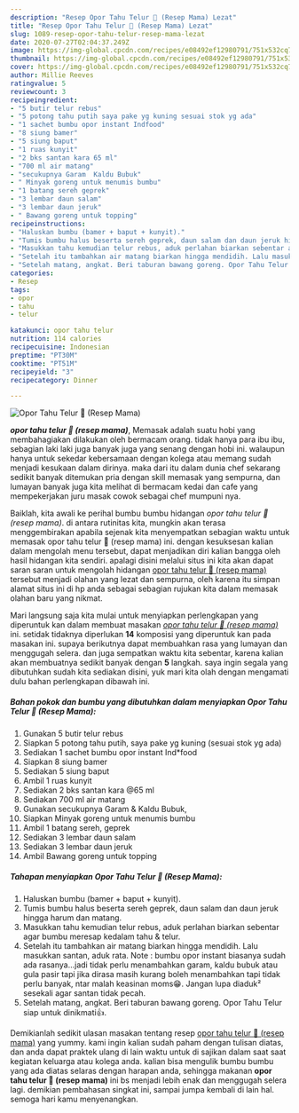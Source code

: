 ```yaml
---
description: "Resep Opor Tahu Telur 💛 (Resep Mama) Lezat"
title: "Resep Opor Tahu Telur 💛 (Resep Mama) Lezat"
slug: 1089-resep-opor-tahu-telur-resep-mama-lezat
date: 2020-07-27T02:04:37.249Z
image: https://img-global.cpcdn.com/recipes/e08492ef12980791/751x532cq70/opor-tahu-telur-💛-resep-mama-foto-resep-utama.jpg
thumbnail: https://img-global.cpcdn.com/recipes/e08492ef12980791/751x532cq70/opor-tahu-telur-💛-resep-mama-foto-resep-utama.jpg
cover: https://img-global.cpcdn.com/recipes/e08492ef12980791/751x532cq70/opor-tahu-telur-💛-resep-mama-foto-resep-utama.jpg
author: Millie Reeves
ratingvalue: 5
reviewcount: 3
recipeingredient:
- "5 butir telur rebus"
- "5 potong tahu putih saya pake yg kuning sesuai stok yg ada"
- "1 sachet bumbu opor instant Indfood"
- "8 siung bamer"
- "5 siung baput"
- "1 ruas kunyit"
- "2 bks santan kara 65 ml"
- "700 ml air matang"
- "secukupnya Garam  Kaldu Bubuk"
- " Minyak goreng untuk menumis bumbu"
- "1 batang sereh geprek"
- "3 lembar daun salam"
- "3 lembar daun jeruk"
- " Bawang goreng untuk topping"
recipeinstructions:
- "Haluskan bumbu (bamer + baput + kunyit)."
- "Tumis bumbu halus beserta sereh geprek, daun salam dan daun jeruk hingga harum dan matang."
- "Masukkan tahu kemudian telur rebus, aduk perlahan biarkan sebentar agar bumbu meresap kedalam tahu &amp; telur."
- "Setelah itu tambahkan air matang biarkan hingga mendidih. Lalu masukkan santan, aduk rata. Note : bumbu opor instant biasanya sudah ada rasanya...jadi tidak perlu menambahkan garam, kaldu bubuk atau gula pasir tapi jika dirasa masih kurang boleh menambahkan tapi tidak perlu banyak, ntar malah keasinan moms😁. Jangan lupa diaduk² sesekali agar santan tidak pecah."
- "Setelah matang, angkat. Beri taburan bawang goreng. Opor Tahu Telur siap untuk dinikmati👍."
categories:
- Resep
tags:
- opor
- tahu
- telur

katakunci: opor tahu telur 
nutrition: 114 calories
recipecuisine: Indonesian
preptime: "PT30M"
cooktime: "PT51M"
recipeyield: "3"
recipecategory: Dinner

---
```



![Opor Tahu Telur 💛 (Resep Mama)](https://img-global.cpcdn.com/recipes/e08492ef12980791/751x532cq70/opor-tahu-telur-💛-resep-mama-foto-resep-utama.jpg)

<b><i>opor tahu telur 💛 (resep mama)</i></b>, Memasak adalah suatu hobi yang membahagiakan dilakukan oleh bermacam orang. tidak hanya para ibu ibu, sebagian laki laki juga banyak juga yang senang dengan hobi ini. walaupun hanya untuk sekedar kebersamaan dengan kolega atau memang sudah menjadi kesukaan dalam dirinya. maka dari itu dalam dunia chef sekarang sedikit banyak ditemukan pria dengan skill memasak yang sempurna, dan lumayan banyak juga kita melihat di bermacam kedai dan cafe yang mempekerjakan juru masak cowok sebagai chef mumpuni nya.



Baiklah, kita awali ke perihal bumbu bumbu hidangan <i>opor tahu telur 💛 (resep mama)</i>. di antara rutinitas kita, mungkin akan terasa menggembirakan apabila sejenak kita menyempatkan sebagian waktu untuk memasak opor tahu telur 💛 (resep mama) ini. dengan kesuksesan kalian dalam mengolah menu tersebut, dapat menjadikan diri kalian bangga oleh hasil hidangan kita sendiri. apalagi disini melalui situs ini kita akan dapat saran saran untuk mengolah hidangan <u>opor tahu telur 💛 (resep mama)</u> tersebut menjadi olahan yang lezat dan sempurna, oleh karena itu simpan alamat situs ini di hp anda sebagai sebagian rujukan kita dalam memasak olahan baru yang nikmat.


Mari langsung saja kita mulai untuk menyiapkan perlengkapan yang diperuntuk kan dalam membuat masakan <u><i>opor tahu telur 💛 (resep mama)</i></u> ini. setidak tidaknya diperlukan <b>14</b> komposisi yang diperuntuk kan pada masakan ini. supaya berikutnya dapat membuahkan rasa yang lumayan dan menggugah selera. dan juga sempatkan waktu kita sebentar, karena kalian akan membuatnya sedikit banyak dengan <b>5</b> langkah. saya ingin segala yang dibutuhkan sudah kita sediakan disini, yuk mari kita olah dengan mengamati dulu bahan perlengkapan dibawah ini.

<!--inarticleads1-->

##### Bahan pokok dan bumbu yang dibutuhkan dalam menyiapkan Opor Tahu Telur 💛 (Resep Mama):

1. Gunakan 5 butir telur rebus
1. Siapkan 5 potong tahu putih, saya pake yg kuning (sesuai stok yg ada)
1. Sediakan 1 sachet bumbu opor instant Ind*food
1. Siapkan 8 siung bamer
1. Sediakan 5 siung baput
1. Ambil 1 ruas kunyit
1. Sediakan 2 bks santan kara @65 ml
1. Sediakan 700 ml air matang
1. Gunakan secukupnya Garam &amp; Kaldu Bubuk,
1. Siapkan  Minyak goreng untuk menumis bumbu
1. Ambil 1 batang sereh, geprek
1. Sediakan 3 lembar daun salam
1. Sediakan 3 lembar daun jeruk
1. Ambil  Bawang goreng untuk topping




<!--inarticleads2-->

##### Tahapan menyiapkan Opor Tahu Telur 💛 (Resep Mama):

1. Haluskan bumbu (bamer + baput + kunyit).
1. Tumis bumbu halus beserta sereh geprek, daun salam dan daun jeruk hingga harum dan matang.
1. Masukkan tahu kemudian telur rebus, aduk perlahan biarkan sebentar agar bumbu meresap kedalam tahu &amp; telur.
1. Setelah itu tambahkan air matang biarkan hingga mendidih. Lalu masukkan santan, aduk rata. Note : bumbu opor instant biasanya sudah ada rasanya...jadi tidak perlu menambahkan garam, kaldu bubuk atau gula pasir tapi jika dirasa masih kurang boleh menambahkan tapi tidak perlu banyak, ntar malah keasinan moms😁. Jangan lupa diaduk² sesekali agar santan tidak pecah.
1. Setelah matang, angkat. Beri taburan bawang goreng. Opor Tahu Telur siap untuk dinikmati👍.




Demikianlah sedikit ulasan masakan tentang resep <u>opor tahu telur 💛 (resep mama)</u> yang yummy. kami ingin kalian sudah paham dengan tulisan diatas, dan anda dapat praktek ulang di lain waktu untuk di sajikan dalam saat saat kegiatan keluarga atau kolega anda. kalian bisa mengulik bumbu bumbu yang ada diatas selaras dengan harapan anda, sehingga makanan <b>opor tahu telur 💛 (resep mama)</b> ini bs menjadi lebih enak dan menggugah selera lagi. demikian pembahasan singkat ini, sampai jumpa kembali di lain hal. semoga hari kamu menyenangkan.
